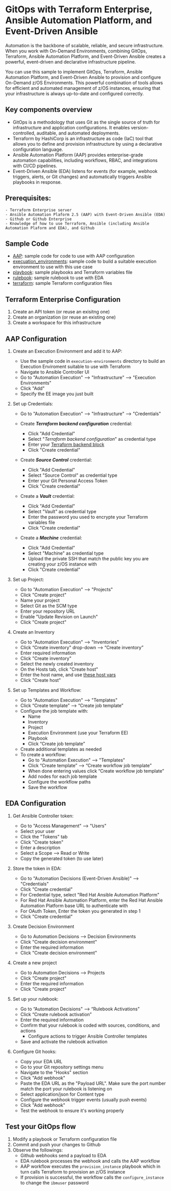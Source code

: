# GitOps with Terraform Enterprise, Ansible Automation Platform, and Event-Driven Ansible

Automation is the backbone of scalable, reliable, and secure infrastructure. When you work with On-Demand Environments, combining GitOps, Terraform, Ansible Automation Platform, and Event-Driven Ansible creates a powerful, event-driven and declarative infrastructure pipeline.

You can use this sample to implement GitOps, Terraform, Ansible Automation Platform, and Event-Driven Ansible to provision and configure On-Demand z/OS Environments. This powerful combination of tools allows for efficient and automated management of z/OS instances, ensuring that your infrastructure is always up-to-date and configured correctly.

## Key components overview

- GitOps is a methodology that uses Git as the single source of truth for infrastructure and application configurations. It enables version-controlled, auditable, and automated deployments.
- Terraform by HashiCorp is an infrastructure as code (IaC) tool that allows you to define and provision infrastructure by using a declarative configuration language.
- Ansible Automation Platform (AAP) provides enterprise-grade automation capabilities, including workflows, RBAC, and integrations with CI/CD pipelines.
- Event-Driven Ansible (EDA) listens for events (for example, webhook triggers, alerts, or Git changes) and automatically triggers Ansible playbooks in response.

## Prerequisites:
    - Terraform Enterprise server
    - Ansible Automation Plaform 2.5 (AAP) with Event-Driven Ansible (EDA)
    - Github or Github Enterprise
    - Knowledge of how to use Terraform, Ansible (including Ansible Automation Plaform and EDA), and Github
  
## Sample Code
- [AAP](AAP): sample code for code to use with AAP configuration
- [execuation_environments](execution_environments): sample code to build a suitable execution environment to use with this use case
- [playbook](playbook): sample playbooks and Terraform variables file
- [rulebook](rulebooks): sample rulebook to use with EDA
- [terraform](terraform): sample Terraform configuration files

## Terraform Enterprise Configuration
1. Create an API token (or reuse an exisitng one)
2. Create an organization (or reuse an existing one)
3. Create a workspace for this infrastructure

## AAP Configuration
1. Create an Execution Environment and add it to AAP:
   - Use the sample code in `execution-environments` directory to build an Execution Enviroment suitable to use with Terraform
   - Navigate to Ansible Controller UI    
   - Go to "Automation Execution" --> "Infrastructure" --> "Execution Environments"
   - Click "Add"
   - Specify the EE image you just built

2. Set up Credentials:
   - Go to "Automation Execution" --> "Infrastructure" --> "Credentials"
    
   - Create ***Terraform backend configuration*** credential:
     - Click "Add Credential"
     - Select "*Terraform backend configuration*" as credential type
     - Enter your [Terraform backend block](AAP/Terraform%20backend%20config)
     - Click "Create credential"
  
   - Create ***Source Control*** credential:
     - Click "Add Credential"
     - Select "Source Control" as credential type
     - Enter your Git Personal Access Token
     - Click "Create credential"
      
   - Create a ***Vault*** credential:
     - Click "Add Credential"
     - Select "Vault" as credential type
     - Enter the password you used to encrypte your Terraform variables file
     - Click "Create credential"
      
   - Create a ***Machine*** credential:
     - Click "Add Credential"
     - Select "Machine" as credential type
     - Upload the private SSH that match the public key you are creating your z/OS instance with
     - Click "Create credential"
  
3. Set up Project:
   - Go to "Automation Execution" --> "Projects"
   - Click "Create project"
   - Name your project
   - Select Git as the SCM type
   - Enter your repository URL
   - Enable "Update Revision on Launch"
   - Click "Create project"

4. Create an Inventory
     - Go to "Automation Execution" --> "Inventories"
     - Click “Create inventory" drop-down --> “Create inventory”
     - Enter required information
     - Click "Create inventory"
     - Select the newly created inventory
     - On the Hosts tab, click "Create host"
     - Enter the host name, and use [these host vars](AAP/AAP_host_vars)
     - Click "Create host"
 
5. Set up Templates and Workflow:
   - Go to "Automation Execution" --> "Templates"
   - Click “Create template” --> “Create job template”
   - Configure the job template with:
     - Name
     - Inventory
     - Project
     - Execution Environment (use your Terraform EE)
     - Playbook
     - Click “Create job template”
   - Create additional templates as needed
   - To create a workflow:
     - Go to "Automation Execution" --> "Templates"
     - Click “Create template” --> “Create workflow job template”
     - When done entering values click “Create workflow job template”
     - Add nodes for each job template
     - Configure the workflow paths
     - Save the workflow
  

## EDA Configuration
1. Get Ansible Controller token:
   - Go to "Access Management" --> "Users"
   - Select your user
   - Click the "Tokens" tab
   - Click "Create token"
   - Enter a description
   - Select a Scope --> Read or Write
   - Copy the generated token (to use later)

2. Store the token in EDA:
   - Go to "Automation Decisions (Event-Driven Ansible)" --> "Credentials"
   - Click "Create credential"
   - For Credential type, select "Red Hat Ansible Automation Platform"
   - For Red Hat Ansible Automation Platform, enter the Red Hat Ansible Automation Platform base URL to authenticate with
   - For OAuth Token, Enter the token you generated in step 1
   - Click "Create credential"

3. Create Decision Environment
   - Go to Automation Decisions --> Decision Environments
   - Click "Create decision environment"
   - Enter the required information
   - Click "Create decision environment"

4. Create a new project
   - Go to Automation Decisions --> Projects
   - Click "Create project"
   - Enter the required information
   - Click "Create project"

5. Set up your rulebook:
   - Go to “Automation Decisions" --> “Rulebook Activations”
   - Click “Create rulebook activation”
   - Enter the required information
   - Confirm that your rulebook is coded with sources, conditions, and actions
      - Configure actions to trigger Ansible Controller templates
   - Save and activate the rulebook activation

6. Configure Git hooks:
   - Copy your EDA URL
   - Go to your Git repository settings menu
   - Navigate to the "Hooks" section
   - Click "Add webhook"
   - Paste the EDA URL as the "Payload URL". Make sure the port number match the port your rulebook is listening on
   - Select application/json for Content type
   - Configure the webhook trigger events (usually push events)
   - Click "Add webhook"
   - Test the webhook to ensure it's working properly

## Test your GitOps flow
1. Modify a playbook or Terraform configuration file
2. Commit and push your changes to Github
3. Observe the followings:
   - Github webhooks send a payload to EDA
   - EDA rulebook processes the webhook and calls the AAP workflow
   - AAP workflow executes the `provision_instance` playbook which in turn calls Terraform to provision an z/OS instance
   - If provision is successful, the workflow calls the `configure_instance` to change the `ibmuser` password